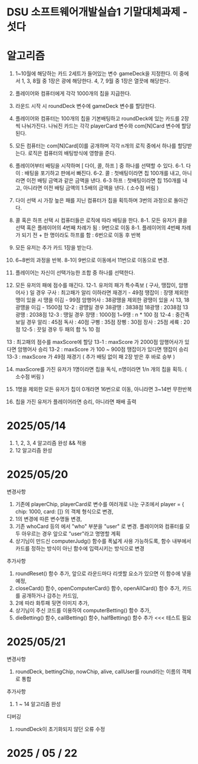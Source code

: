 # DSU 소프트웨어개발실습1 기말대체과제 - 섯다

# 알고리즘

1. 1~10월에 해당하는 카드 2세트가 들어있는 변수 gameDeck을 지정한다. 
   이 중에서 1, 3, 8월 중 1장은 광에 해당한다.
   4, 7, 9월 중 1장은 열끗에 해당한다.

2. 플레이어와 컴퓨터에게 각각 1000개의 칩을 지급한다.

3. 라운드 시작 시 roundDeck 변수에 gameDeck 변수를 할당한다.

4. 플레이어와 컴퓨터는 100개의 칩을 기본배팅하고 roundDeck에 있는 카드를 2장씩 나눠가진다. 나눠진 카드는 각각 playerCard 변수와 com[N]Card 변수에 할당된다.

5. 모든 컴퓨터는 com[N]Card[0]를 공개하며 각각 n개의 로직 중에서 하나를 할당받는다. 로직은 컴퓨터의 배팅방식에 영향을 준다.

6. 플레이어부터 배팅을 시작하며 [ 다이, 콜, 하프 ] 중 하나를 선택할 수 있다.
6-1. 다이 : 배팅을 포기하고 판에서 빠진다. 
6-2. 콜 : 첫배팅이라면 칩 100개를 내고, 아니라면 이전 배팅 금액과 같은 금액을 낸다.
6-3 하프 : 첫배팅이라면 칩 150개를 내고, 아니라면 이전 배팅 금액의 1.5배의 금액을 낸다. ( 소수점 버림 )

7. 다이 선택 시 가장 높은 패를 지닌 컴퓨터가 칩을 획득하며 3번의 과정으로 돌아간다.

8. 콜 혹은 하프 선택 시 컴퓨터들은 로직에 따라 배팅을 한다.
8-1. 모든 유저가 콜을 선택 혹은 플레이어의 4번째 차례가 됨 : 9번으로 이동
8-1. 플레이어의 4번째 차례가 되기 전 + 한 명이라도 하프를 함 : 6번으로 이동 후 반복

9. 모든 유저는 추가 카드 1장을 받는다.

10. 6~8번의 과정을 반복. 8-1이 9번으로 이동에서 11번으로 이동으로 변경.

11. 플레이어는 자신이 선택가능한 조합 중 하나를 선택한다.

12. 모든 유저의 패에 점수를 매긴다.
12-1. 유저의 패가 특수족보 ( 구사, 땡잡이, 암행어사 ) 일 경우
   구사 : 최고패가 알리 이하라면 재경기 - 49점
   땡잡이 : 장땡 제외한 땡이 있을 시 떙을 이김 - 99점
   암행어사 : 38광땡을 제외한 광땡이 있을 시 13, 18 광떙을 이김 - 1500점
12-2 : 광떙일 경우
   38광땡 : 3838점
   18광땡 : 2038점
   13광땡 : 2038점
12-3 : 떙일 경우
   장땡 : 1000점
   1~9땡 : n * 100 점
12-4 : 중간족보일 경우
   알리 : 45점
   독사 : 40점
   구삥 : 35점
   장삥 : 30점
   장사 : 25점
   세륙 : 20점
12-5 : 끗일 경우
   두 패의 합 % 10 점

13 : 최고패의 점수를 maxScore에 할당
   13-1 : maxScore 가 2000점
      암행어사가 있다면 암행어사 승리
   13-2 : maxScore 가 100 ~ 900점
      땡잡이가 있다면 땡잡이 승리
   13-3 : maxScore 가 49점
      재경기 ( 추가 배팅 없이 패 2장 받은 후 바로 승부 )

14. maxScore를 가진 유저가 1명이라면 칩을 독식, n명이라면 1/n 개의 칩을 획득. ( 소수점 버림 )

15. 1명을 제외한 모든 유저가 칩이 0개라면 16번으로 이동, 아니라면 3~14번 무한반복

16. 칩을 가진 유저가 플레이어라면 승리, 아니라면 패배 출력

# 2025/05/14

1. 1, 2, 3, 4 알고리즘 완성 && 적용
2. 12 알고리즘 완성

# 2025/05/20

변경사항
1. 기존에 playerChip, playerCard로 변수를 여러개로 나눈 구조에서 player = { chip: 1000, card: []} 의 객체 형식으로 변경,
2. 1의 변경에 따른 변수명들 변경,
3. 기존 whoCard 등의 에서 "who" 부분을 "user" 로 변경. 플레이어와 컴퓨터를 모두 아우르는 경우 앞으로 "user"라고 명명할 계획
4. 상기님이 만드신 computerJudg() 함수를 폭넓게 사용 가능하도록, 함수 내부에서 카드를 정하는 방식이 아닌 함수에 입력시키는 방식으로 변경

추가사항
1. roundReset() 함수 추가, 앞으로 라운드마다 리셋할 요소가 있으면 이 함수에 넣을 예정,
2. closeCard() 함수, openComputerCard() 함수, openAllCard() 함수 추가, 카드를 공개하거나 감추는 카드임,
3. 2에 따라 화투패 뒷면 이미지 추가,
4. 상기님이 주신 코드를 이용하여 computerBetting() 함수 추가,
5. dieBetting() 함수, callBetting() 함수, halfBetting() 함수 추가 <<< 테스트 필요

# 2025/05/21

변경사항
   1. roundDeck, bettingChip, nowChip, alive, callUser를 round라는 이름의 객체로 통합

추가사항
   1. 1 ~ 14 알고리즘 완성

디버깅
   1. roundDeck이 초기화되지 않던 오류 수정

# 2025 / 05 / 22
